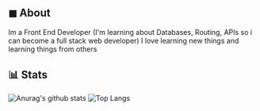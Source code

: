 ## ◼ About
Im a Front End Developer (I'm learning about Databases, Routing, APIs so i can become a full stack web developer) I love learning new things and learning things from others

## 📊 Stats

![Anurag's github stats](https://github-readme-stats.vercel.app/api?username=BennoCraft&show_icons=true)
![Top Langs](https://github-readme-stats.vercel.app/api/top-langs/?username=BennoCraft)
